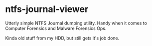 # ntfs-journal-viewer
Utterly simple NTFS Journal dumping utility. Handy when it comes to Computer Forensics and Malware Forensics Ops.

Kinda old stuff from my HDD, but still gets it's job done.
